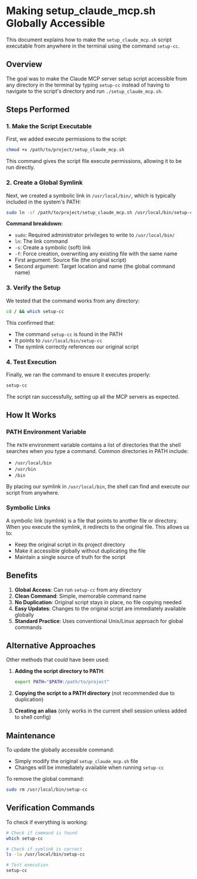 # Making setup_claude_mcp.sh Globally Accessible

This document explains how to make the `setup_claude_mcp.sh` script executable from anywhere in the terminal using the command `setup-cc`.

## Overview

The goal was to make the Claude MCP server setup script accessible from any directory in the terminal by typing `setup-cc` instead of having to navigate to the script's directory and run `./setup_claude_mcp.sh`.

## Steps Performed

### 1. Make the Script Executable

First, we added execute permissions to the script:

```bash
chmod +x /path/to/project/setup_claude_mcp.sh
```

This command gives the script file execute permissions, allowing it to be run directly.

### 2. Create a Global Symlink

Next, we created a symbolic link in `/usr/local/bin/`, which is typically included in the system's PATH:

```bash
sudo ln -sf /path/to/project/setup_claude_mcp.sh /usr/local/bin/setup-cc
```

**Command breakdown:**
- `sudo`: Required administrator privileges to write to `/usr/local/bin/`
- `ln`: The link command
- `-s`: Create a symbolic (soft) link
- `-f`: Force creation, overwriting any existing file with the same name
- First argument: Source file (the original script)
- Second argument: Target location and name (the global command name)

### 3. Verify the Setup

We tested that the command works from any directory:

```bash
cd / && which setup-cc
```

This confirmed that:
- The command `setup-cc` is found in the PATH
- It points to `/usr/local/bin/setup-cc`
- The symlink correctly references our original script

### 4. Test Execution

Finally, we ran the command to ensure it executes properly:

```bash
setup-cc
```

The script ran successfully, setting up all the MCP servers as expected.

## How It Works

### PATH Environment Variable

The `PATH` environment variable contains a list of directories that the shell searches when you type a command. Common directories in PATH include:
- `/usr/local/bin`
- `/usr/bin`
- `/bin`

By placing our symlink in `/usr/local/bin`, the shell can find and execute our script from anywhere.

### Symbolic Links

A symbolic link (symlink) is a file that points to another file or directory. When you execute the symlink, it redirects to the original file. This allows us to:
- Keep the original script in its project directory
- Make it accessible globally without duplicating the file
- Maintain a single source of truth for the script

## Benefits

1. **Global Access**: Can run `setup-cc` from any directory
2. **Clean Command**: Simple, memorable command name
3. **No Duplication**: Original script stays in place, no file copying needed
4. **Easy Updates**: Changes to the original script are immediately available globally
5. **Standard Practice**: Uses conventional Unix/Linux approach for global commands

## Alternative Approaches

Other methods that could have been used:

1. **Adding the script directory to PATH**: 
   ```bash
   export PATH="$PATH:/path/to/project"
   ```

2. **Copying the script to a PATH directory** (not recommended due to duplication)

3. **Creating an alias** (only works in the current shell session unless added to shell config)

## Maintenance

To update the globally accessible command:
- Simply modify the original `setup_claude_mcp.sh` file
- Changes will be immediately available when running `setup-cc`

To remove the global command:
```bash
sudo rm /usr/local/bin/setup-cc
```

## Verification Commands

To check if everything is working:

```bash
# Check if command is found
which setup-cc

# Check if symlink is correct
ls -la /usr/local/bin/setup-cc

# Test execution
setup-cc
```
